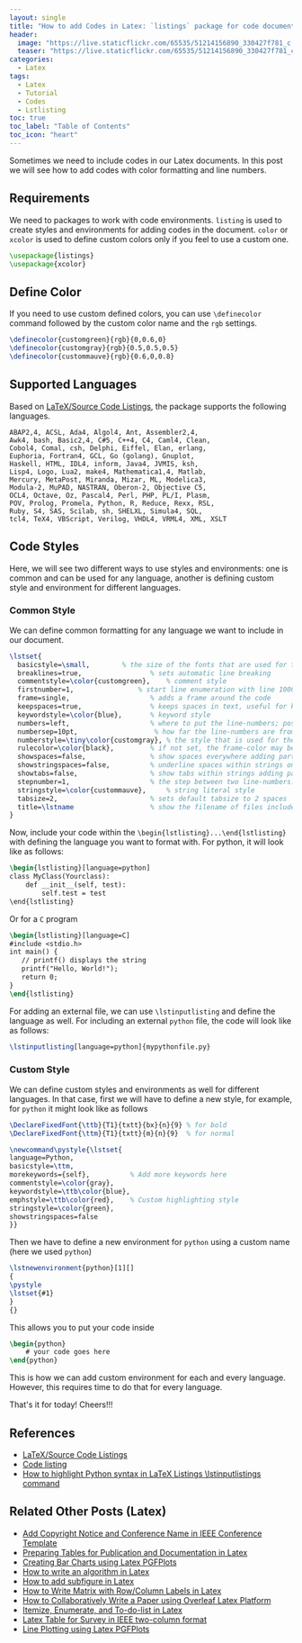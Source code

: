 ```yaml
---
layout: single
title: "How to add Codes in Latex: `listings` package for code documentation"
header:
  image: "https://live.staticflickr.com/65535/51214156890_330427f781_c.jpg"
  teaser: "https://live.staticflickr.com/65535/51214156890_330427f781_c.jpg"
categories:
  - Latex
tags:
  - Latex
  - Tutorial
  - Codes
  - Lstlisting
toc: true
toc_label: "Table of Contents"
toc_icon: "heart"
---
```



Sometimes we need to include codes in our Latex documents. In this post we will see how to add codes with color formatting and line numbers.

## Requirements
We need to packages to work with code environments. `listing` is used to create styles and environments for adding codes in the document. `color` or `xcolor` is used to define custom colors only if you feel to use a custom one.
```latex
\usepackage{listings}
\usepackage{xcolor}
```

## Define Color
If you need to use custom defined colors, you can use `\definecolor` command followed by the custom color name and the `rgb` settings.
```latex
\definecolor{customgreen}{rgb}{0,0.6,0}
\definecolor{customgray}{rgb}{0.5,0.5,0.5}
\definecolor{custommauve}{rgb}{0.6,0,0.8}
```


## Supported Languages
Based on [LaTeX/Source Code Listings](https://en.wikibooks.org/wiki/LaTeX/Source_Code_Listings), the package supports the following languages.

```
ABAP2,4, ACSL, Ada4, Algol4, Ant, Assembler2,4,
Awk4, bash, Basic2,4, C#5, C++4, C4, Caml4, Clean,
Cobol4, Comal, csh, Delphi, Eiffel, Elan, erlang, 
Euphoria, Fortran4, GCL, Go (golang), Gnuplot, 
Haskell, HTML, IDL4, inform, Java4, JVMIS, ksh, 
Lisp4, Logo, Lua2, make4, Mathematica1,4, Matlab, 
Mercury, MetaPost, Miranda, Mizar, ML, Modelica3, 
Modula-2, MuPAD, NASTRAN, Oberon-2, Objective C5, 
OCL4, Octave, Oz, Pascal4, Perl, PHP, PL/I, Plasm, 
POV, Prolog, Promela, Python, R, Reduce, Rexx, RSL, 
Ruby, S4, SAS, Scilab, sh, SHELXL, Simula4, SQL, 
tcl4, TeX4, VBScript, Verilog, VHDL4, VRML4, XML, XSLT
```
## Code Styles 
Here, we will see two different ways to use styles and environments: one is common and can be used for any language, another is defining custom style and environment for different languages.

### Common Style
We can define common formatting for any language we want to include in our document.
```latex
\lstset{ 
  basicstyle=\small,        % the size of the fonts that are used for the code
  breaklines=true,                 % sets automatic line breaking
  commentstyle=\color{customgreen},    % comment style
  firstnumber=1,                % start line enumeration with line 1000
  frame=single,	                   % adds a frame around the code
  keepspaces=true,                 % keeps spaces in text, useful for keeping indentation of code (possibly needs columns=flexible)
  keywordstyle=\color{blue},       % keyword style
  numbers=left,                    % where to put the line-numbers; possible values are (none, left, right)
  numbersep=10pt,                   % how far the line-numbers are from the code
  numberstyle=\tiny\color{customgray}, % the style that is used for the line-numbers
  rulecolor=\color{black},         % if not set, the frame-color may be changed on line-breaks within not-black text (e.g. comments (green here))
  showspaces=false,                % show spaces everywhere adding particular underscores; it overrides 'showstringspaces'
  showstringspaces=false,          % underline spaces within strings only
  showtabs=false,                  % show tabs within strings adding particular underscores
  stepnumber=1,                    % the step between two line-numbers. If it's 1, each line will be numbered
  stringstyle=\color{custommauve},     % string literal style
  tabsize=2,	                   % sets default tabsize to 2 spaces
  title=\lstname                   % show the filename of files included with \lstinputlisting; also try caption instead of title
}
```

Now, include your code within the `\begin{lstlisting}...\end{lstlisting}` with defining the language you want to format with. For python, it will look like as follows:
```latex
\begin{lstlisting}[language=python]
class MyClass(Yourclass):
    def __init__(self, test):
        self.test = test
\end{lstlisting}
```

Or for a `C` program
```latex
\begin{lstlisting}[language=C]
#include <stdio.h>
int main() {
   // printf() displays the string
   printf("Hello, World!");
   return 0;
}
\end{lstlisting}
```

For adding an external file, we can use `\lstinputlisting` and define the language as well. For including an external `python` file, the code will look like as follows:

```latex
\lstinputlisting[language=python]{mypythonfile.py}
```

### Custom Style
We can define custom styles and environments as well for different languages. In that case, first we will have to define a new style, for example, for `python` it might look like as follows
```latex
\DeclareFixedFont{\ttb}{T1}{txtt}{bx}{n}{9} % for bold
\DeclareFixedFont{\ttm}{T1}{txtt}{m}{n}{9}  % for normal

\newcommand\pystyle{\lstset{
language=Python,
basicstyle=\ttm,
morekeywords={self},          % Add more keywords here
commentstyle=\color{gray},
keywordstyle=\ttb\color{blue},
emphstyle=\ttb\color{red},    % Custom highlighting style
stringstyle=\color{green},
showstringspaces=false
}}
```

Then we have to define a new environment for `python` using a custom name (here we used `python`)
```latex
\lstnewenvironment{python}[1][]
{
\pystyle
\lstset{#1}
}
{}
```

This allows you to put your code inside
```latex
\begin{python}
	# your code goes here
\end{python}
```



This is how we can add custom environment for each and every language. However, this requires time to do that for every language. 

That's it for today! Cheers!!!




## References
* [LaTeX/Source Code Listings](https://en.wikibooks.org/wiki/LaTeX/Source_Code_Listings)
* [Code listing](https://www.overleaf.com/learn/latex/Code_listing)
* [How to highlight Python syntax in LaTeX Listings \lstinputlistings command](https://tex.stackexchange.com/questions/83882/how-to-highlight-python-syntax-in-latex-listings-lstinputlistings-command)


## Related Other Posts (Latex)

* [Add Copyright Notice and Conference Name in IEEE Conference Template](https://shantoroy.com/latex/add-copyright-conference-name/)
* [Preparing Tables for Publication and Documentation in Latex](https://shantoroy.com/latex/how-to-create-tables-in-latex/)
* [Creating Bar Charts using Latex PGFPlots](https://shantoroy.com/latex/bar-plots-in-latex-pgfplot/)
* [How to write an algorithm in Latex](https://shantoroy.com/latex/how-to-write-algorithm-in-latex/)
* [How to add subfigure in Latex](https://shantoroy.com/latex/how-to-add-subfig-in-latex/)
* [How to Write Matrix with Row/Column Labels in Latex](https://shantoroy.com/latex/matrix-labeling-in-latex/)
* [How to Collaboratively Write a Paper using Overleaf Latex Platform](https://shantoroy.com/latex/how-to-collaborately-write-a-paper-using-latex-overleaf/)
* [Itemize, Enumerate, and To-do-list in Latex](https://shantoroy.com/latex/playing-with-latex-itemize-enumerate-fontawesome/)
* [Latex Table for Survey in IEEE two-column format](https://shantoroy.com/latex/latex-table-for-survey-ieee-template/)
* [Line Plotting using Latex PGFPlots](https://shantoroy.com/latex/how-to-draw-line-graph-using-pgfplots-latex/)
<!--stackedit_data:
eyJoaXN0b3J5IjpbMTUzODYwOTcwMSwxODAxNTc4ODE3LC0xNz
A5MjgzMTI3LC0xNTI5NDA0MTY3XX0=
-->